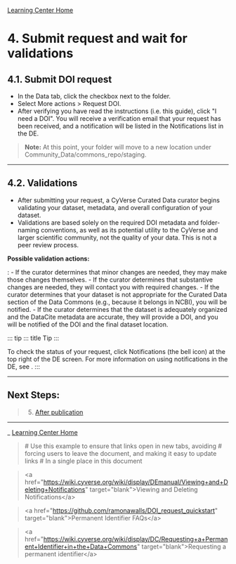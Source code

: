 [Learning Center Home](http://learning.cyverse.org/)

# 4. Submit request and wait for validations

## 4.1. Submit DOI request

-   In the Data tab, click the checkbox next to the folder.
-   Select More actions \> Request DOI.
-   After verifying you have read the instructions (i.e. this guide),
    click \"I need a DOI\". You will receive a verification email that
    your request has been received, and a notification will be listed in
    the Notifications list in the DE.

> **Note:** At this point, your folder will move to a new location under Community_Data/commons_repo/staging.

------------------------------------------------------------------------

## 4.2. Validations

-   After submitting your request, a CyVerse Curated Data curator begins
    validating your dataset, metadata, and overall configuration of your
    dataset.
-   Validations are based solely on the required DOI metadata and
    folder-naming conventions, as well as its potential utility to the
    CyVerse and larger scientific community, not the quality of your
    data. This is not a peer review process.

**Possible validation actions:**

:   -   If the curator determines that minor changes are needed, they
        may make those changes themselves.
    -   If the curator determines that substantive changes are needed,
        they will contact you with required changes.
    -   If the curator determines that your dataset is not appropriate
        for the Curated Data section of the Data Commons (e.g., because
        it belongs in NCBI), you will be notified.
    -   If the curator determines that the dataset is adequately
        organized and the DataCite metadata are accurate, they will
        provide a DOI, and you will be notified of the DOI and the final
        dataset location.

::: tip
::: title
Tip
:::

To check the status of your request, click Notifications (the bell icon)
at the top right of the DE screen. For more information on using
notifications in the DE, see .
:::

------------------------------------------------------------------------

## Next Steps:

> 5.  [After publication](step5.html)

------------------------------------------------------------------------

\_ [Learning Center Home](http://learning.cyverse.org/)

> \# Use this example to ensure that links open in new tabs, avoiding \#
> forcing users to leave the document, and making it easy to update
> links \# In a single place in this document

> \<a
> href=\"<https://wiki.cyverse.org/wiki/display/DEmanual/Viewing+and+Deleting+Notifications>\"
> target=\"blank\"\>Viewing and Deleting Notifications\</a\>

> \<a href=\"<https://github.com/ramonawalls/DOI_request_quickstart>\"
> target=\"blank\"\>Permanent Identifier FAQs\</a\>

> \<a
> href=\"<https://wiki.cyverse.org/wiki/display/DC/Requesting+a+Permanent+Identifier+in+the+Data+Commons>\"
> target=\"blank\"\>Requesting a permanent identifier\</a\>
